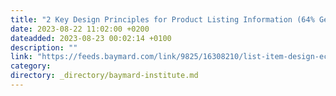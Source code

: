 ```yaml
---
title: "2 Key Design Principles for Product Listing Information (64% Get at Least 1 Wrong)"
date: 2023-08-22 11:02:00 +0200
dateadded: 2023-08-23 00:02:14 +0100
description: ""
link: "https://feeds.baymard.com/link/9825/16308210/list-item-design-ecommerce"
category:
directory: _directory/baymard-institute.md
---
```

